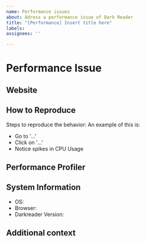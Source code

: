 ```yaml
---
name: Performance issues
about: Adress a performance issue of Dark Reader
title: "[Performance] Insert title here"
labels:
assignees: ''

---
```


<!-- 
  ⚠⚠ Do not delete this issue template! ⚠⚠ 
  Issues that do not use the issue template/don't fill out the essential information are likely to be ignored and closed. 
-->

<!--
  Thank you for taking the time to a performance issue.
  Please make sure there is no existing issue about this issue.
  And make sure it's a actually performance issue, e.g. a extra 1 second to loading the website isn't a performance issue.
-->

# Performance Issue

## Website
<!-- If applicable, the link of the website where the performance issue is noticed. -->

## How to Reproduce
<!-- We need to know how you encountered the bug to properly troubleshoot the issue. -->
Steps to reproduce the behavior:
An example of this is:

- Go to '...'
- Click on '...'
- Notice spikes in CPU Usage

## Performance Profiler
<!-- A link to either profile.zip *Chromium only* or a firefox profiler *Firefox only*. -->

<!--
  Please add a version of the browser you are using. 
  If you don't know how to get your browser/darkreader version please search it up online.
-->

## System Information

- OS: <!-- [e.g. Windows, MacOS, Linux] -->
- Browser: <!-- [e.g. Chrome 84, Safari 13] -->
- Darkreader Version: <!-- [e.g. 4.9.26] -->

<!--
  Do you have this performance issue with Dark Reader disabled?
  Does it happen in other browsers?
  Do you have hardware acceleration enabled?
-->

## Additional context
<!-- Add any other context or screenshots about the feature request here. -->
